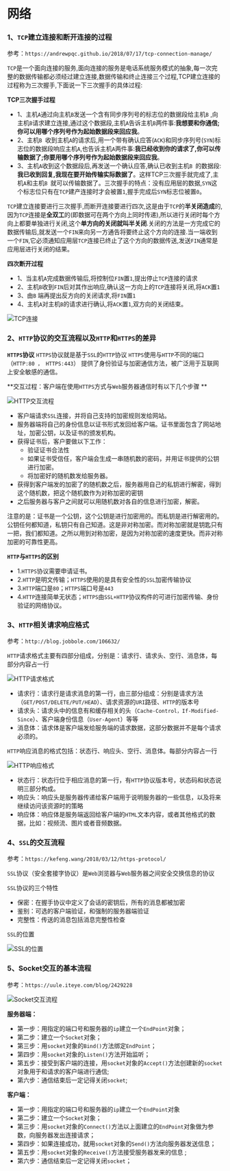 # 网络

### 1、`TCP`建立连接和断开连接的过程

参考：`https://andrewpqc.github.io/2018/07/17/tcp-connection-manage/`

`TCP`是一个面向连接的服务,面向连接的服务是电话系统服务模式的抽象,每一次完整的数据传输都必须经过建立连接,数据传输和终止连接三个过程,TCP建立连接的过程称为三次握手,下面说一下三次握手的具体过程:

**TCP三次握手过程**

* 1、主机`A`通过向主机`B`发送一个含有同步序列号的标志位的数据段给主机`B` ,向主机`B`请求建立连接,通过这个数据段,主机`A`告诉主机`B`两件事:**我想要和你通信;你可以用哪个序列号作为起始数据段来回应我**。
* 2、主机`B `收到主机`A`的请求后,用一个带有确认应答(`ACK`)和同步序列号(`SYN`)标志位的数据段响应主机`A`,也告诉主机`A`两件事:**我已经收到你的请求了,你可以传输数据了;你要用哪个序列号作为起始数据段来回应我**。
* 3、主机`A`收到这个数据段后,再发送一个确认应答,确认已收到主机`B `的数据段:**我已收到回复,我现在要开始传输实际数据了**。这样TCP三次握手就完成了,主机`A`和主机`B `就可以传输数据了。三次握手的特点：没有应用层的数据,`SYN`这个标志位只有在`TCP`建产连接时才会被置`1`,握手完成后`SYN`标志位被置`0`。

`TCP`建立连接要进行三次握手,而断开连接要进行四次,这是由于`TCP`的**半关闭造成**的,因为`TCP`连接是**全双工**的(即数据可在两个方向上同时传递),所以进行关闭时每个方向上都要单独进行关闭,这个**单方向的关闭就叫半关闭**.关闭的方法是一方完成它的数据传输后,就发送一个`FIN`来向另一方通告将要终止这个方向的连接.当一端收到一个`FIN`,它必须通知应用层`TCP`连接已终止了这个方向的数据传送,发送`FIN`通常是应用层进行关闭的结果。

**四次断开过程**

* 1、当主机`A`完成数据传输后,将控制位`FIN`置`1`,提出停止`TCP`连接的请求
* 2、主机`B`收到`FIN`后对其作出响应,确认这一方向上的`TCP`连接将关闭,将`ACK`置`1`
* 3、由`B` 端再提出反方向的关闭请求,将`FIN`置`1`
* 4、主机`A`对主机`B`的请求进行确认,将`ACK`置`1`,双方向的关闭结束。

![TCP连接](./assert/TCP连接.png)



### 2、`HTTP`协议的交互流程以及`HTTP`和`HTTPS`的差异

**`HTTPS`协议**
`HTTPS`协议就是基于`SSL`的`HTTP`协议
`HTTPS`使用与`HTTP`不同的端口（`HTTP:80 ， HTTPS:443`）
提供了身份验证与加密通信方法，被广泛用于互联网上安全敏感的通信。

**交互过程：客户端在使用`HTTPS`方式与`Web`服务器通信时有以下几个步骤 **

![HTTP交互流程](./assert/HTTP交互流程.png)

* 客户端请求`SSL`连接，并将自己支持的加密规则发给网站。
* 服务器端将自己的身份信息以证书形式发回给客户端。证书里面包含了网站地址，加密公钥，以及证书的颁发机构。
* 获得证书后，客户要做以下工作： 
    * 验证证书合法性 
    * 如果证书受信任，客户端会生成一串随机数的密码，并用证书提供的公钥进行加密。
    * 将加密好的随机数发给服务器。
* 获得到客户端发的加密了的随机数之后，服务器用自己的私钥进行解密，得到这个随机数，把这个随机数作为对称加密的密钥
* 之后服务器与客户之间就可以用随机数对各自的信息进行加密，解密。

注意的是：证书是一个公钥，这个公钥是进行加密用的。而私钥是进行解密用的。公钥任何都知道，私钥只有自己知道。这是非对称加密。而对称加密就是钥匙只有一把，我们都知道。之所以用到对称加密，是因为对称加密的速度更快。而非对称加密的可靠性更高。

**`HTTP`与`HTTPS`的区别**
* 1.`HTTPS`协议需要申请证书。 
* 2.`HTTP`是明文传输；`HTTPS`使用的是具有安全性的`SSL`加密传输协议 
* 3.`HTTP`端口是`80`；`HTTPS`端口号是`443 `
* 4.`HTTP`连接简单无状态；`HTTPS`由`SSL+HTTP`协议构件的可进行加密传输、身份验证的网络协议。



### 3、`HTTP`相关请求响应格式

参考：`http://blog.jobbole.com/106632/`

`HTTP`请求格式主要有四部分组成，分别是：请求行、请求头、空行、消息体，每部分内容占一行

![HTTP请求格式](./assert/HTTP请求格式.png)

* 请求行：请求行是请求消息的第一行，由三部分组成：分别是请求方法（`GET/POST/DELETE/PUT/HEAD`）、请求资源的`URI`路径、`HTTP`的版本号
* 请求头：请求头中的信息有和缓存相关的头（`Cache-Control，If-Modified-Since`）、客户端身份信息（`User-Agent`）等等
* 消息体：请求体是客户端发给服务端的请求数据，这部分数据并不是每个请求必须的。

`HTTP`响应消息的格式包括：状态行、响应头、空行、消息体。每部分内容占一行

![HTTP响应格式](./assert/HTTP响应格式.png)

* 状态行：状态行位于相应消息的第一行，有`HTTP`协议版本号，状态码和状态说明三部分构成。
* 响应头：响应头是服务器传递给客户端用于说明服务器的一些信息，以及将来继续访问该资源时的策略
* 响应体：响应体是服务端返回给客户端的`HTML`文本内容，或者其他格式的数据，比如：视频流、图片或者音频数据。



### 4、`SSL`的交互流程

参考：`https://kefeng.wang/2018/03/12/https-protocol/`

`SSL`协议（安全套接字协议）是`Web`浏览器与`Web`服务器之间安全交换信息的协议

`SSL`协议的三个特性

* 保密：在握手协议中定义了会话的密钥后，所有的消息都被加密
* 鉴别：可选的客户端验证，和强制的服务器端验证
* 完整性：传送的消息包括消息完整性检查

`SSL`的位置 

![SSL的位置](./assert/SSL的位置.png)



### 5、Socket交互的基本流程

参考：`https://uule.iteye.com/blog/2429228`

![Socket交互流程](./assert/Socket交互流程.png)

**服务器端：**

* 第一步：用指定的端口号和服务器的`ip`建立一个`EndPoint`对象；
* 第二步：建立一个`Socket`对象；
* 第三步：用`socket`对象的`Bind()`方法绑定`EndPoint`；
* 第四步：用`socket`对象的`Listen()`方法开始监听；
* 第五步：接受到客户端的连接，用`socket`对象的`Accept()`方法创建新的`socket`对象用于和请求的客户端进行通信;
* 第六步：通信结束后一定记得关闭`socket`;

**客户端：**

* 第一步：用指定的端口号和服务器的`ip`建立一个`EndPoint`对象
* 第二步：建立一个`Socket`对象；
* 第三步：用`socket`对象的`Connect()`方法以上面建立的`EndPoint`对象做为参数，向服务器发出连接请求；
* 第四步：如果连接成功，就用`socket`对象的`Send()`方法向服务器发送信息；
* 第五步：用`socket`对象的`Receive()`方法接受服务器发来的信息 ;
* 第六步：通信结束后一定记得关闭`socket`；











